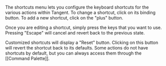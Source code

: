 The shortcuts menu lets you configure the keyboard shortcuts for the various actions within Tangent. To change a shortcut, click on its binding button. To add a new shortcut, click on the "plus" button.

Once you are editing a shortcut, simply press the keys that you want to use. Pressing "Escape" will cancel and revert back to the previous state.

Customized shortcuts will display a "Reset" button. Clicking on this button will revert the shortcut back to its defaults. Some actions do not have shortcuts by default, but you can always access them through the [[Command Palette]].

